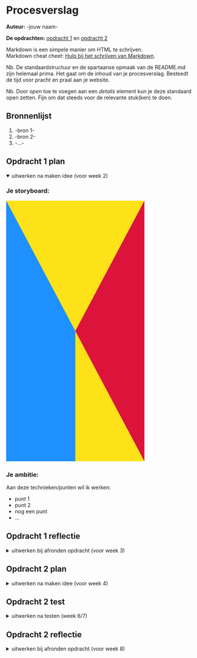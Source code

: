 # Procesverslag
**Auteur:** -jouw naam-

**De opdrachten:** [opdracht 1](opdracht1/index.html) en [opdracht 2](opdracht2/index.html)


Markdown is een simpele manier om HTML te schrijven.  
Markdown cheat cheet: [Hulp bij het schrijven van Markdown](https://github.com/adam-p/markdown-here/wiki/Markdown-Cheatsheet).

Nb. De standaardstructuur en de spartaanse opmaak van de README.md zijn helemaal prima. Het gaat om de inhoud van je procesverslag. Besteedt de tijd voor pracht en praal aan je website.

Nb. Door *open* toe te voegen aan een *details* element kun je deze standaard open zetten. Fijn om dat steeds voor de relevante stuk(ken) te doen.



## Bronnenlijst
  1. -bron 1-
  2. -bron 2-
  3. -...-



## Opdracht 1 plan

<details open>
  <summary>uitwerken na maken idee (voor week 2)</summary>

  ### Je storyboard:
  <img src="readme-images/dummy-plaatje.svg" width="375px" alt="storyboard voor opdracht 1">

  ### Je ambitie: 
  Aan deze technieken/punten wil ik werken:
  - punt 1
  - punt 2
  - nog een punt
  - ...
 
</details>



## Opdracht 1 reflectie

<details>
  <summary>uitwerken bij afronden opdracht (voor week 3)</summary>

  ### Je uitkomst - karakteristiek screenshot(s):
  <img src="readme-images/dummy-plaatje.svg" width="375px" alt="uitomst opdracht 1">

  ### Dit ging goed/Heb ik geleerd: 
  Korte omschrijving met plaatje(s)
  <img src="readme-images/dummy-plaatje.svg" width="375px" alt="top">

  ### Dit was lastig/Is niet gelukt:
  Korte omschrijving met plaatje(s)
  <img src="readme-images/dummy-plaatje.svg" width="375px" alt="bummer">
 
</details>



## Opdracht 2 plan

<details>
  <summary>uitwerken na maken idee (voor week 4)</summary>

  ### Je ontwerp:
  <img src="readme-images/dummy-plaatje.svg" width="375px" alt="ontwerp opdracht 2">

  ### Je ambitie: 
  Aan deze technieken/punten wil ik werken:
  - punt 1
  - punt 2
  - nog een punt
  - ...
 
</details>



## Opdracht 2 test

<details>
  <summary>uitwerken na testen (week 6/7)</summary>

  Neem minimaal 5 bevindingen op:



  ### Bevinding 1:
  Omschrijving van wat er nog niet orde was (tekst en afbeeding(en)).

  #### oplossing:
  Beschrijving hoe je het hebt hebt opgelost of als het niet gelukt is hoe je het zou oplossen (tekst en afbeeding(en)).



  ### Bevinding 2:
  Omschrijving van wat er nog niet orde was (tekst en afbeeding(en)).

  #### oplossing:
  Beschrijving hoe je het hebt hebt opgelost of als het niet gelukt is hoe je het zou oplossen (tekst en afbeeding(en)).



  ...



 
</details>



## Opdracht 2 reflectie

<details>
  <summary>uitwerken bij afronden opdracht (voor week 8)</summary>

  ### Je uitkomst - karakteristiek screenshot(s):
  <img src="readme-images/dummy-plaatje.svg" width="375px" alt="uitkomst opdracht 2">

  ### Dit ging goed/Heb ik geleerd: 
  Korte omschrijving met plaatje(s)
  <img src="readme-images/dummy-plaatje.svg" width="375px" alt="top">

  ### Dit was lastig/Is niet gelukt:
  Korte omschrijving met plaatje(s)
  <img src="readme-images/dummy-plaatje.svg" width="375px" alt="bummer">
 
</details>